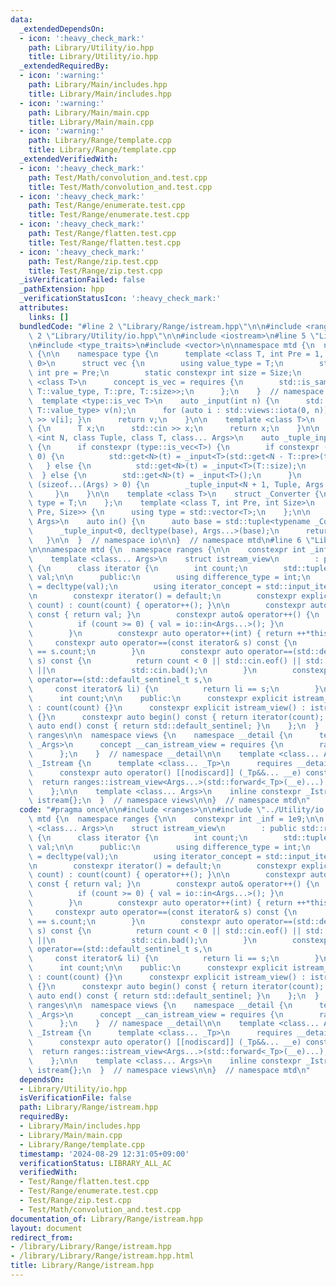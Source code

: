 ```yaml
---
data:
  _extendedDependsOn:
  - icon: ':heavy_check_mark:'
    path: Library/Utility/io.hpp
    title: Library/Utility/io.hpp
  _extendedRequiredBy:
  - icon: ':warning:'
    path: Library/Main/includes.hpp
    title: Library/Main/includes.hpp
  - icon: ':warning:'
    path: Library/Main/main.cpp
    title: Library/Main/main.cpp
  - icon: ':warning:'
    path: Library/Range/template.cpp
    title: Library/Range/template.cpp
  _extendedVerifiedWith:
  - icon: ':heavy_check_mark:'
    path: Test/Math/convolution_and.test.cpp
    title: Test/Math/convolution_and.test.cpp
  - icon: ':heavy_check_mark:'
    path: Test/Range/enumerate.test.cpp
    title: Test/Range/enumerate.test.cpp
  - icon: ':heavy_check_mark:'
    path: Test/Range/flatten.test.cpp
    title: Test/Range/flatten.test.cpp
  - icon: ':heavy_check_mark:'
    path: Test/Range/zip.test.cpp
    title: Test/Range/zip.test.cpp
  _isVerificationFailed: false
  _pathExtension: hpp
  _verificationStatusIcon: ':heavy_check_mark:'
  attributes:
    links: []
  bundledCode: "#line 2 \"Library/Range/istream.hpp\"\n\n#include <ranges>\n\n#line\
    \ 2 \"Library/Utility/io.hpp\"\n\n#include <iostream>\n#line 5 \"Library/Utility/io.hpp\"\
    \n#include <type_traits>\n#include <vector>\n\nnamespace mtd {\n  namespace io\
    \ {\n\n    namespace type {\n      template <class T, int Pre = 1, int Size =\
    \ 0>\n      struct vec {\n        using value_type = T;\n        static constexpr\
    \ int pre = Pre;\n        static constexpr int size = Size;\n      };\n      template\
    \ <class T>\n      concept is_vec = requires {\n        std::is_same_v<T, vec<typename\
    \ T::value_type, T::pre, T::size>>;\n      };\n    }  // namespace type\n\n  \
    \  template <type::is_vec T>\n    auto _input(int n) {\n      std::vector<typename\
    \ T::value_type> v(n);\n      for (auto i : std::views::iota(0, n)) { std::cin\
    \ >> v[i]; }\n      return v;\n    }\n\n    template <class T>\n    auto _input()\
    \ {\n      T x;\n      std::cin >> x;\n      return x;\n    }\n\n    template\
    \ <int N, class Tuple, class T, class... Args>\n    auto _tuple_input(Tuple& t)\
    \ {\n      if constexpr (type::is_vec<T>) {\n        if constexpr (T::size ==\
    \ 0) {\n          std::get<N>(t) = _input<T>(std::get<N - T::pre>(t));\n     \
    \   } else {\n          std::get<N>(t) = _input<T>(T::size);\n        }\n    \
    \  } else {\n        std::get<N>(t) = _input<T>();\n      }\n      if constexpr\
    \ (sizeof...(Args) > 0) {\n        _tuple_input<N + 1, Tuple, Args...>(t);\n \
    \     }\n    }\n\n    template <class T>\n    struct _Converter {\n      using\
    \ type = T;\n    };\n    template <class T, int Pre, int Size>\n    struct _Converter<type::vec<T,\
    \ Pre, Size>> {\n      using type = std::vector<T>;\n    };\n\n    template <class...\
    \ Args>\n    auto in() {\n      auto base = std::tuple<typename _Converter<Args>::type...>();\n\
    \      _tuple_input<0, decltype(base), Args...>(base);\n      return base;\n \
    \   }\n\n  }  // namespace io\n\n}  // namespace mtd\n#line 6 \"Library/Range/istream.hpp\"\
    \n\nnamespace mtd {\n  namespace ranges {\n\n    constexpr int _inf = 1e9;\n\n\
    \    template <class... Args>\n    struct istream_view\n        : public std::ranges::view_interface<istream_view<Args...>>\
    \ {\n      class iterator {\n        int count;\n        std::tuple<typename io::_Converter<Args>::type...>\
    \ val;\n\n      public:\n        using difference_type = int;\n        using value_type\
    \ = decltype(val);\n        using iterator_concept = std::input_iterator_tag;\n\
    \n        constexpr iterator() = default;\n        constexpr explicit iterator(int\
    \ count) : count(count) { operator++(); }\n\n        constexpr auto operator*()\
    \ const { return val; }\n        constexpr auto& operator++() {\n          --count;\n\
    \          if (count >= 0) { val = io::in<Args...>(); }\n          return *this;\n\
    \        }\n        constexpr auto operator++(int) { return ++*this; }\n\n   \
    \     constexpr auto operator==(const iterator& s) const {\n          return count\
    \ == s.count;\n        }\n        constexpr auto operator==(std::default_sentinel_t\
    \ s) const {\n          return count < 0 || std::cin.eof() || std::cin.fail()\
    \ ||\n                 std::cin.bad();\n        }\n        constexpr friend auto\
    \ operator==(std::default_sentinel_t s,\n                                    \
    \     const iterator& li) {\n          return li == s;\n        }\n      };\n\n\
    \      int count;\n\n    public:\n      constexpr explicit istream_view(int count)\
    \ : count(count) {}\n      constexpr explicit istream_view() : istream_view(_inf)\
    \ {}\n      constexpr auto begin() const { return iterator(count); }\n      constexpr\
    \ auto end() const { return std::default_sentinel; }\n    };\n  }  // namespace\
    \ ranges\n\n  namespace views {\n    namespace __detail {\n      template <typename...\
    \ _Args>\n      concept __can_istream_view = requires {\n        ranges::istream_view(std::declval<_Args>()...);\n\
    \      };\n    }  // namespace __detail\n\n    template <class... Args>\n    struct\
    \ _Istream {\n      template <class... _Tp>\n      requires __detail::__can_istream_view<_Tp...>\n\
    \      constexpr auto operator() [[nodiscard]] (_Tp&&... __e) const {\n      \
    \  return ranges::istream_view<Args...>(std::forward<_Tp>(__e)...);\n      }\n\
    \    };\n\n    template <class... Args>\n    inline constexpr _Istream<Args...>\
    \ istream{};\n  }  // namespace views\n\n}  // namespace mtd\n"
  code: "#pragma once\n\n#include <ranges>\n\n#include \"../Utility/io.hpp\"\n\nnamespace\
    \ mtd {\n  namespace ranges {\n\n    constexpr int _inf = 1e9;\n\n    template\
    \ <class... Args>\n    struct istream_view\n        : public std::ranges::view_interface<istream_view<Args...>>\
    \ {\n      class iterator {\n        int count;\n        std::tuple<typename io::_Converter<Args>::type...>\
    \ val;\n\n      public:\n        using difference_type = int;\n        using value_type\
    \ = decltype(val);\n        using iterator_concept = std::input_iterator_tag;\n\
    \n        constexpr iterator() = default;\n        constexpr explicit iterator(int\
    \ count) : count(count) { operator++(); }\n\n        constexpr auto operator*()\
    \ const { return val; }\n        constexpr auto& operator++() {\n          --count;\n\
    \          if (count >= 0) { val = io::in<Args...>(); }\n          return *this;\n\
    \        }\n        constexpr auto operator++(int) { return ++*this; }\n\n   \
    \     constexpr auto operator==(const iterator& s) const {\n          return count\
    \ == s.count;\n        }\n        constexpr auto operator==(std::default_sentinel_t\
    \ s) const {\n          return count < 0 || std::cin.eof() || std::cin.fail()\
    \ ||\n                 std::cin.bad();\n        }\n        constexpr friend auto\
    \ operator==(std::default_sentinel_t s,\n                                    \
    \     const iterator& li) {\n          return li == s;\n        }\n      };\n\n\
    \      int count;\n\n    public:\n      constexpr explicit istream_view(int count)\
    \ : count(count) {}\n      constexpr explicit istream_view() : istream_view(_inf)\
    \ {}\n      constexpr auto begin() const { return iterator(count); }\n      constexpr\
    \ auto end() const { return std::default_sentinel; }\n    };\n  }  // namespace\
    \ ranges\n\n  namespace views {\n    namespace __detail {\n      template <typename...\
    \ _Args>\n      concept __can_istream_view = requires {\n        ranges::istream_view(std::declval<_Args>()...);\n\
    \      };\n    }  // namespace __detail\n\n    template <class... Args>\n    struct\
    \ _Istream {\n      template <class... _Tp>\n      requires __detail::__can_istream_view<_Tp...>\n\
    \      constexpr auto operator() [[nodiscard]] (_Tp&&... __e) const {\n      \
    \  return ranges::istream_view<Args...>(std::forward<_Tp>(__e)...);\n      }\n\
    \    };\n\n    template <class... Args>\n    inline constexpr _Istream<Args...>\
    \ istream{};\n  }  // namespace views\n\n}  // namespace mtd\n"
  dependsOn:
  - Library/Utility/io.hpp
  isVerificationFile: false
  path: Library/Range/istream.hpp
  requiredBy:
  - Library/Main/includes.hpp
  - Library/Main/main.cpp
  - Library/Range/template.cpp
  timestamp: '2024-08-29 12:31:05+09:00'
  verificationStatus: LIBRARY_ALL_AC
  verifiedWith:
  - Test/Range/flatten.test.cpp
  - Test/Range/enumerate.test.cpp
  - Test/Range/zip.test.cpp
  - Test/Math/convolution_and.test.cpp
documentation_of: Library/Range/istream.hpp
layout: document
redirect_from:
- /library/Library/Range/istream.hpp
- /library/Library/Range/istream.hpp.html
title: Library/Range/istream.hpp
---
```

